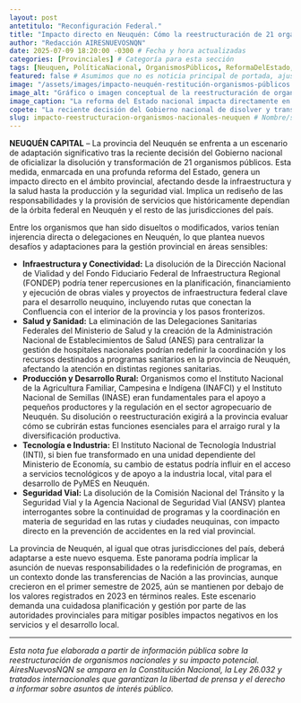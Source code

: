 ```yaml
---
layout: post
antetitulo: "Reconfiguración Federal."
title: "Impacto directo en Neuquén: Cómo la reestructuración de 21 organismos nacionales afecta a la Provincia."
author: "Redacción AIRESNUEVOSNQN"
date: 2025-07-09 18:20:00 -0300 # Fecha y hora actualizadas
categories: [Provinciales] # Categoría para esta sección
tags: [Neuquen, PolíticaNacional, OrganismosPúblicos, ReformaDelEstado, ImpactoProvincial, GestiónPública, Milei, Economía, ServiciosPúblicos, NoticiasNeuquen]
featured: false # Asumimos que no es noticia principal de portada, ajusta si es necesario
image: "/assets/images/impacto-neuquén-restitución-organismos-públicos.jpg" # Ruta sugerida para la imagen (ajusta el nombre del archivo)
image_alt: "Gráfico o imagen conceptual de la reestructuración de organismos públicos."
image_caption: "La reforma del Estado nacional impacta directamente en las provincias, incluyendo Neuquén."
copete: "La reciente decisión del Gobierno nacional de disolver y transformar 21 organismos públicos genera un impacto directo en la provincia de Neuquén. Esta medida, parte de una profunda reforma del Estado, afectará desde la infraestructura y la salud hasta la producción y la seguridad vial, planteando nuevos desafíos para la gestión provincial."
slug: impacto-reestructuracion-organismos-nacionales-neuquen # Nombre/slug para la URL del post
---
```


**NEUQUÉN CAPITAL** – La provincia del Neuquén se enfrenta a un escenario de adaptación significativo tras la reciente decisión del Gobierno nacional de oficializar la disolución y transformación de 21 organismos públicos. Esta medida, enmarcada en una profunda reforma del Estado, genera un impacto directo en el ámbito provincial, afectando desde la infraestructura y la salud hasta la producción y la seguridad vial. Implica un rediseño de las responsabilidades y la provisión de servicios que históricamente dependían de la órbita federal en Neuquén y el resto de las jurisdicciones del país.

Entre los organismos que han sido disueltos o modificados, varios tenían injerencia directa o delegaciones en Neuquén, lo que plantea nuevos desafíos y adaptaciones para la gestión provincial en áreas sensibles:

* **Infraestructura y Conectividad:** La disolución de la Dirección Nacional de Vialidad y del Fondo Fiduciario Federal de Infraestructura Regional (FONDEP) podría tener repercusiones en la planificación, financiamiento y ejecución de obras viales y proyectos de infraestructura federal clave para el desarrollo neuquino, incluyendo rutas que conectan la Confluencia con el interior de la provincia y los pasos fronterizos.
* **Salud y Sanidad:** La eliminación de las Delegaciones Sanitarias Federales del Ministerio de Salud y la creación de la Administración Nacional de Establecimientos de Salud (ANES) para centralizar la gestión de hospitales nacionales podrían redefinir la coordinación y los recursos destinados a programas sanitarios en la provincia de Neuquén, afectando la atención en distintas regiones sanitarias.
* **Producción y Desarrollo Rural:** Organismos como el Instituto Nacional de la Agricultura Familiar, Campesina e Indígena (INAFCI) y el Instituto Nacional de Semillas (INASE) eran fundamentales para el apoyo a pequeños productores y la regulación en el sector agropecuario de Neuquén. Su disolución o reestructuración exigirá a la provincia evaluar cómo se cubrirán estas funciones esenciales para el arraigo rural y la diversificación productiva.
* **Tecnología e Industria:** El Instituto Nacional de Tecnología Industrial (INTI), si bien fue transformado en una unidad dependiente del Ministerio de Economía, su cambio de estatus podría influir en el acceso a servicios tecnológicos y de apoyo a la industria local, vital para el desarrollo de PyMES en Neuquén.
* **Seguridad Vial:** La disolución de la Comisión Nacional del Tránsito y la Seguridad Vial y la Agencia Nacional de Seguridad Vial (ANSV) plantea interrogantes sobre la continuidad de programas y la coordinación en materia de seguridad en las rutas y ciudades neuquinas, con impacto directo en la prevención de accidentes en la red vial provincial.

La provincia de Neuquén, al igual que otras jurisdicciones del país, deberá adaptarse a este nuevo esquema. Este panorama podría implicar la asunción de nuevas responsabilidades o la redefinición de programas, en un contexto donde las transferencias de Nación a las provincias, aunque crecieron en el primer semestre de 2025, aún se mantienen por debajo de los valores registrados en 2023 en términos reales. Este escenario demanda una cuidadosa planificación y gestión por parte de las autoridades provinciales para mitigar posibles impactos negativos en los servicios y el desarrollo local.

---
*Esta nota fue elaborada a partir de información pública sobre la reestructuración de organismos nacionales y su impacto potencial. AiresNuevosNQN se ampara en la Constitución Nacional, la Ley 26.032 y tratados internacionales que garantizan la libertad de prensa y el derecho a informar sobre asuntos de interés público.*
